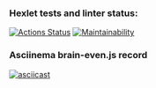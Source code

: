 ### Hexlet tests and linter status:
[![Actions Status](https://github.com/Alexey-Pospelov/frontend-project-44/workflows/hexlet-check/badge.svg)](https://github.com/Alexey-Pospelov/frontend-project-44/actions)
[![Maintainability](https://api.codeclimate.com/v1/badges/338edd01ee939abd5b41/maintainability)](https://codeclimate.com/github/Alexey-Pospelov/frontend-project-44/maintainability)

### Asciinema brain-even.js record
[![asciicast](https://asciinema.org/a/HN52fV6PhclQ5j9zCesieepvb.svg)](https://asciinema.org/a/HN52fV6PhclQ5j9zCesieepvb)
